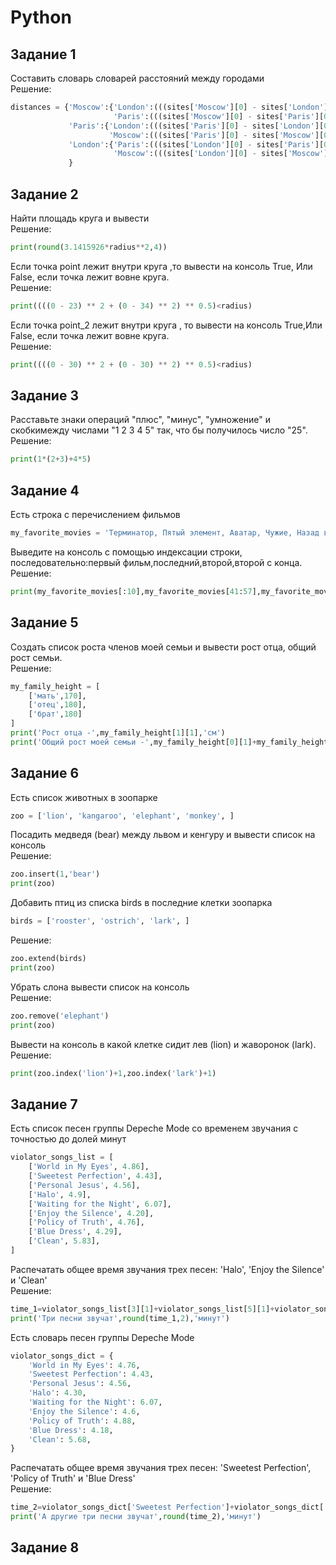 # Python
## Задание 1
Составить словарь словарей расстояний между городами\
Решение:
```python
distances = {'Moscow':{'London':(((sites['Moscow'][0] - sites['London'][0]) ** 2 + (sites['Moscow'][1] - sites['London'][1]) ** 2) ** 0.5),
                       'Paris':(((sites['Moscow'][0] - sites['Paris'][0]) ** 2 + (sites['Moscow'][1] - sites['Paris'][1]) ** 2) ** 0.5)},
             'Paris':{'London':(((sites['Paris'][0] - sites['London'][0]) ** 2 + (sites['Paris'][1] - sites['London'][1]) ** 2) ** 0.5),
                      'Moscow':(((sites['Paris'][0] - sites['Moscow'][0]) ** 2 + (sites['Paris'][1] - sites['Moscow'][1]) ** 2) ** 0.5)},
             'London':{'Paris':(((sites['London'][0] - sites['Paris'][0]) ** 2 + (sites['London'][1] - sites['Paris'][1]) ** 2) ** 0.5),
                       'Moscow':(((sites['London'][0] - sites['Moscow'][0]) ** 2 + (sites['London'][1] - sites['Moscow'][1]) ** 2) ** 0.5)}
             }
```
## Задание 2
Найти площадь круга и вывести\
Решение:
```python
print(round(3.1415926*radius**2,4))
```
Если точка point лежит внутри круга ,то вывести на консоль True, Или False, если точка лежит вовне круга.\
Решение:
```python
print((((0 - 23) ** 2 + (0 - 34) ** 2) ** 0.5)<radius)
```
Если точка point_2 лежит внутри круга , то вывести на консоль True,Или False, если точка лежит вовне круга.\
Решение:
```python
print((((0 - 30) ** 2 + (0 - 30) ** 2) ** 0.5)<radius)
```
## Задание 3
Расставьте знаки операций "плюс", "минус", "умножение" и скобкимежду числами "1 2 3 4 5" так, что бы получилось число "25".\
Решение:
```python
print(1*(2+3)+4*5)
```
## Задание 4
Есть строка с перечислением фильмов
```python
my_favorite_movies = 'Терминатор, Пятый элемент, Аватар, Чужие, Назад в будущее'
```
Выведите на консоль с помощью индексации строки, последовательно:первый фильм,последний,второй,второй с конца.\
Решение:
```python
print(my_favorite_movies[:10],my_favorite_movies[41:57],my_favorite_movies[11:25],my_favorite_movies[34:40])
```
## Задание 5
Создать список роста членов моей семьи и вывести рост отца, общий рост семьи.\
Решение:
```python
my_family_height = [
    ['мать',170],
    ['отец',180],
    ['брат',180]
]
print('Рост отца -',my_family_height[1][1],'см')
print('Общий рост моей семьи -',my_family_height[0][1]+my_family_height[1][1]+my_family_height[2][1],'см')
```
## Задание 6
Есть список животных в зоопарке
```python
zoo = ['lion', 'kangaroo', 'elephant', 'monkey', ]
```
Посадить медведя (bear) между львом и кенгуру и вывести список на консоль\
Решение:
```python
zoo.insert(1,'bear')
print(zoo)
```
Добавить птиц из списка birds в последние клетки зоопарка
```python
birds = ['rooster', 'ostrich', 'lark', ]
```
Решение:
```python
zoo.extend(birds)
print(zoo)
```
Убрать слона вывести список на консоль\
Решение:
```python
zoo.remove('elephant')
print(zoo)
```
Вывести на консоль в какой клетке сидит лев (lion) и жаворонок (lark).\
Решение:
```python
print(zoo.index('lion')+1,zoo.index('lark')+1)
```
## Задание 7
Есть список песен группы Depeche Mode со временем звучания с точностью до долей минут
```python
violator_songs_list = [
    ['World in My Eyes', 4.86],
    ['Sweetest Perfection', 4.43],
    ['Personal Jesus', 4.56],
    ['Halo', 4.9],
    ['Waiting for the Night', 6.07],
    ['Enjoy the Silence', 4.20],
    ['Policy of Truth', 4.76],
    ['Blue Dress', 4.29],
    ['Clean', 5.83],
]
```
Распечатать общее время звучания трех песен: 'Halo', 'Enjoy the Silence' и 'Clean'\
Решение:
```python
time_1=violator_songs_list[3][1]+violator_songs_list[5][1]+violator_songs_list[8][1]
print('Три песни звучат',round(time_1,2),'минут')
```
Есть словарь песен группы Depeche Mode
```python
violator_songs_dict = {
    'World in My Eyes': 4.76,
    'Sweetest Perfection': 4.43,
    'Personal Jesus': 4.56,
    'Halo': 4.30,
    'Waiting for the Night': 6.07,
    'Enjoy the Silence': 4.6,
    'Policy of Truth': 4.88,
    'Blue Dress': 4.18,
    'Clean': 5.68,
}
```
Распечатать общее время звучания трех песен: 'Sweetest Perfection', 'Policy of Truth' и 'Blue Dress'\
Решение:
```python
time_2=violator_songs_dict['Sweetest Perfection']+violator_songs_dict['Policy of Truth']+violator_songs_dict['Blue Dress']
print('А другие три песни звучат',round(time_2),'минут')
```
## Задание 8









